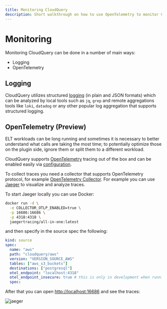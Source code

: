 ```yaml
---
title: Monitoring CloudQuery
description: Short walkthrough on how to use OpenTelemetry to monitor CloudQuery Syncs
---
```


# Monitoring

Monitoring CloudQuery can be done in a number of main ways:

- Logging
- OpenTelemetry

## Logging

CloudQuery utilizes structured [logging](../reference/cli/cloudquery) (in plain and JSON formats) which can be analyzed by local tools such as `jq`, `grep` and remote aggregations tools like `loki`, `datadog` or any other popular log aggregation that supports structured logging.

## OpenTelemetry (Preview)

ELT workloads can be long running and sometimes it is necessary to better understand what calls are taking the most time; to potentially optimize those on the plugin side, ignore them or split them to a different workload.

CloudQuery supports [OpenTelemetry](https://opentelemetry.io/) tracing out of the box and can be enabled easily via [configuration](/docs/reference/source-spec).

To collect traces you need a collector that supports OpenTelemetry protocol, for example [OpenTelemetry Collector](https://opentelemetry.io/docs/collector/). For example you can use [Jaeger](https://opentelemetry.io/docs/instrumentation/go/exporters/#jaeger) to visualize and analyze traces.

To start Jaeger locally you can use Docker:

```bash
docker run -d \
  -e COLLECTOR_OTLP_ENABLED=true \
  -p 16686:16686 \
  -p 4318:4318 \
  jaegertracing/all-in-one:latest
```

and then specify in the source spec the following:

```yaml
kind: source
spec:
  name: "aws"
  path: "cloudquery/aws"
  version: "VERSION_SOURCE_AWS"
  tables: ["aws_s3_buckets"]
  destinations: ["postgresql"]
  otel_endpoint: "localhost:4318"
  otel_endpoint_insecure: true # this is only in development when running local jaeger
  spec:
```

After that you can open [http://localhost:16686](http://localhost:16686) and see the traces:

![jaeger](/images/docs/jaeger.png)


